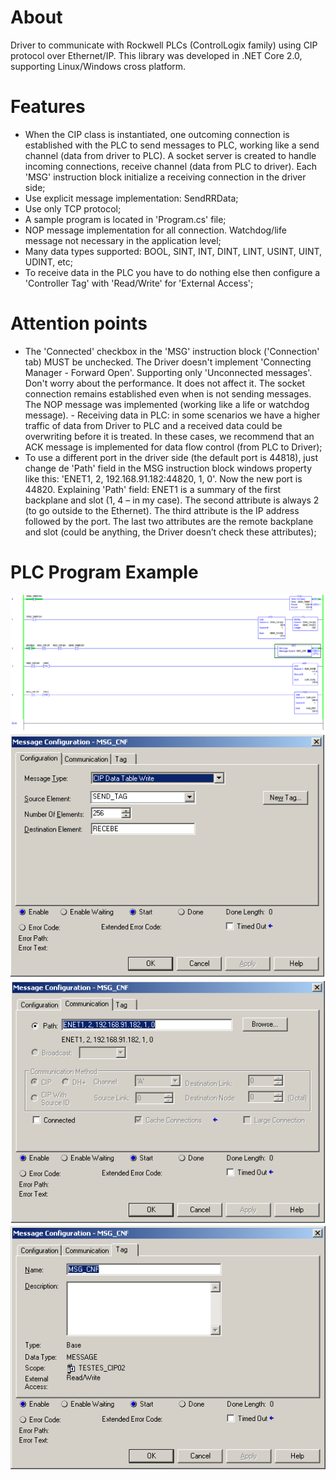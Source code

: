 # About
Driver to communicate with Rockwell PLCs (ControlLogix family) using CIP protocol over Ethernet/IP. This library was developed in .NET Core 2.0, supporting Linux/Windows cross platform.

# Features
- When the CIP class is instantiated, one outcoming connection is established with the PLC to send messages to PLC, working like a send channel (data from driver to PLC). A socket server is created to handle incoming connections, receive channel (data from PLC to driver). Each 'MSG' instruction block initialize a receiving connection in the driver side; 
- Use explicit message implementation: SendRRData;
- Use only TCP protocol;
- A sample program is located in 'Program.cs' file;
- NOP message implementation for all connection. Watchdog/life message not necessary in the application level;
- Many data types supported: BOOL, SINT, INT, DINT, LINT, USINT, UINT, UDINT, etc;
- To receive data in the PLC you have to do nothing else then configure a 'Controller Tag' with 'Read/Write' for 'External Access';

# Attention points
- The 'Connected' checkbox in the 'MSG' instruction block ('Connection' tab) MUST be unchecked. The Driver doesn't implement 'Connecting Manager - Forward Open'. Supporting only 'Unconnected messages'. Don't worry about the performance. It does not affect it. The socket connection remains established even when is not sending messages. The NOP message was implemented (working like a life or watchdog message). - Receiving data in PLC: in some scenarios we have a higher traffic of data from Driver to PLC and a received data could be overwriting before it is treated. In these cases, we recommend that an ACK message is implemented for data flow control (from PLC to Driver);
- To use a different port in the driver side (the default port is 44818), just change de 'Path' field in the MSG instruction block windows property like this: 'ENET1, 2, 192.168.91.182:44820, 1, 0'. Now the new port is 44820. Explaining 'Path' field: ENET1 is a summary of the first backplane and slot (1, 4 – in my case). The second attribute is always 2 (to go outside to the Ethernet). The third attribute is the IP address followed by the port. The last two attributes are the remote backplane and slot (could be anything, the Driver doesn’t check these attributes);

# PLC Program Example
![Alt text](plc_program_1.PNG)
![Alt text](plc_program_2.PNG)
![Alt text](plc_program_3.PNG)
![Alt text](plc_program_4.PNG)
